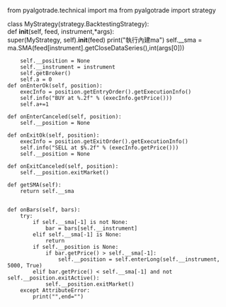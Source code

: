 from pyalgotrade.technical import ma
from pyalgotrade import strategy

class MyStrategy(strategy.BacktestingStrategy):  
    def __init__(self, feed, instrument,*args):  
        super(MyStrategy, self).__init__(feed) 
        print("執行內建ma")
        self.__sma = ma.SMA(feed[instrument].getCloseDataSeries(),int(args[0]))


        self.__position = None
        self.__instrument = instrument  
        self.getBroker()
        self.a = 0 
    def onEnterOk(self, position):  
        execInfo = position.getEntryOrder().getExecutionInfo()  
        self.info("BUY at %.2f" % (execInfo.getPrice())) 
        self.a+=1
  
    def onEnterCanceled(self, position):  
        self.__position = None  
  
    def onExitOk(self, position):  
        execInfo = position.getExitOrder().getExecutionInfo()  
        self.info("SELL at $%.2f" % (execInfo.getPrice()))  
        self.__position = None  
  
    def onExitCanceled(self, position):  
        self.__position.exitMarket()  
  
    def getSMA(self):  
        return self.__sma


    def onBars(self, bars):   
        try:
            if self.__sma[-1] is not None:
                bar = bars[self.__instrument]
            elif self.__sma[-1] is None:
                return    
            if self.__position is None:  
                if bar.getPrice() > self.__sma[-1]:    
                    self.__position = self.enterLong(self.__instrument, 5000, True)  
            elif bar.getPrice() < self.__sma[-1] and not self.__position.exitActive(): 
                self.__position.exitMarket()
        except AttributeError:
            print("",end="")
